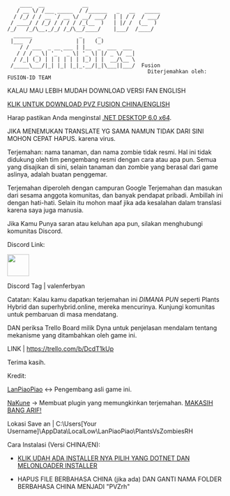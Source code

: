 ```
    ____  __            __                       
   / __ \/ /___ _____  / /______   _   __   _____
  / /_/ / / __ `/ __ \/ __/ ___/  | | / /  / ___/
 / ____/ / /_/ / / / / /_(__  )   | |/ /  (__  ) 
/_/   /_/\__,_/_/ /_/\__/____/    |___/  /____/                                                   
  ______               _     _           
 |___  /              | |   (_)          
    / / ___  _ __ ___ | |__  _  ___  ___ 
   / / / _ \| '_ ` _ \| '_ \| |/ _ \/ __|
  / /_| (_) | | | | | | |_) | |  __/\__ \
 /_____\___/|_| |_| |_|_.__/|_|\___||___/  Fusion
                                             Diterjemahkan oleh: FUSION-ID TEAM
 ```


KALAU MAU LEBIH MUDAH DOWNLOAD VERSI FAN ENGLISH

[KLIK UNTUK DOWNLOAD PVZ FUSION CHINA/ENGLISH](https://rentry.co/fusion-id)


Harap pastikan Anda menginstal [.NET DESKTOP 6.0 x64](https://dotnet.microsoft.com/id-id/download/dotnet/6.0).

JIKA MENEMUKAN TRANSLATE YG SAMA NAMUN TIDAK DARI SINI MOHON CEPAT HAPUS. karena virus.


Terjemahan: nama tanaman, dan nama zombie tidak resmi. Hal ini tidak didukung oleh tim pengembang resmi dengan cara atau apa pun. Semua yang disajikan di sini, selain tanaman dan zombie yang berasal dari game aslinya, adalah buatan penggemar.

Terjemahan diperoleh dengan campuran Google Terjemahan dan masukan dari sesama anggota komunitas, dan banyak pendapat pribadi. Ambillah ini dengan hati-hati. Selain itu mohon maaf jika ada kesalahan dalam translasi karena saya juga manusia.

Jika Kamu Punya saran atau keluhan apa pun, silakan menghubungi komunitas Discord.

Discord Link:
<p><a href="https://discord.gg/T9xeTh9Vdj"><img src="https://www.freepnglogos.com/uploads/discord-logo-png/concours-discord-cartes-voeux-fortnite-france-6.png" style="width:50px;height:50px;"></a></p>

Discord Tag  | valenferbyan

Catatan: Kalau kamu dapatkan terjemahan ini *DIMANA PUN* seperti Plants Hybrid dan superhybrid.online, mereka mencurinya. Kunjungi komunitas untuk pembaruan di masa mendatang.

DAN periksa Trello Board milik Dyna untuk penjelasan mendalam tentang mekanisme yang ditambahkan oleh game ini.

LINK | https://trello.com/b/DcdT1kUp

Terima kasih.

Kredit: 

[LanPiaoPiao](https://space.bilibili.com/3546619314178489?spm_id_from=333.1369.opus.module_author_name.click) ↔︎ Pengembang asli game ini.

[NaKune](https://github.com/ArifRios1st) → Membuat plugin yang memungkinkan terjemahan. [MAKASIH BANG ARIF!](https://github.com/ArifRios1st/PVZ-Hyper-Fusion-Mod)

Lokasi Save an | C:\Users\[Your Username]\AppData\LocalLow\LanPiaoPiao\PlantsVsZombiesRH






Cara Instalasi (Versi CHINA/EN):

* [KLIK UDAH ADA INSTALLER NYA PILIH YANG DOTNET DAN MELONLOADER INSTALLER](https://github.com/NotValen/Fusion-ID/releases/tag/beta-0.4)

* HAPUS FILE BERBAHASA CHINA (jika ada) DAN GANTI NAMA FOLDER BERBAHASA CHINA MENJADI "PVZrh"
